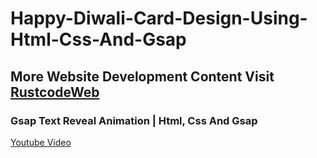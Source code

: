 # Happy-Diwali-Card-Design-Using-Html-Css-And-Gsap

## More Website Development Content Visit [RustcodeWeb](https://www.rustcodeweb.com/)

### Gsap Text Reveal Animation | Html, Css And Gsap
[Youtube Video](https://youtu.be/akjTmFfZXfc)

